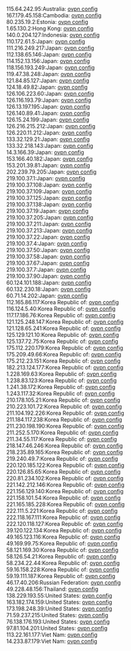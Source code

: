 115.64.242.95:Australia: [ovpn config](vpn/115_64_242_95.ovpn)  
167.179.45.158:Cambodia: [ovpn config](vpn/167_179_45_158.ovpn)  
80.235.19.2:Estonia: [ovpn config](vpn/80_235_19_2.ovpn)  
1.65.130.2:Hong Kong: [ovpn config](vpn/1_65_130_2.ovpn)  
140.0.204.127:Indonesia: [ovpn config](vpn/140_0_204_127.ovpn)  
110.172.61.5:Japan: [ovpn config](vpn/110_172_61_5.ovpn)  
111.216.249.217:Japan: [ovpn config](vpn/111_216_249_217.ovpn)  
112.138.65.146:Japan: [ovpn config](vpn/112_138_65_146.ovpn)  
114.152.13.156:Japan: [ovpn config](vpn/114_152_13_156.ovpn)  
118.156.193.249:Japan: [ovpn config](vpn/118_156_193_249.ovpn)  
119.47.38.248:Japan: [ovpn config](vpn/119_47_38_248.ovpn)  
121.84.85.127:Japan: [ovpn config](vpn/121_84_85_127.ovpn)  
124.18.49.82:Japan: [ovpn config](vpn/124_18_49_82.ovpn)  
126.106.223.60:Japan: [ovpn config](vpn/126_106_223_60.ovpn)  
126.116.193.79:Japan: [ovpn config](vpn/126_116_193_79.ovpn)  
126.13.197.195:Japan: [ovpn config](vpn/126_13_197_195.ovpn)  
126.140.89.41:Japan: [ovpn config](vpn/126_140_89_41.ovpn)  
126.15.24.199:Japan: [ovpn config](vpn/126_15_24_199.ovpn)  
126.216.215.212:Japan: [ovpn config](vpn/126_216_215_212.ovpn)  
126.220.11.212:Japan: [ovpn config](vpn/126_220_11_212.ovpn)  
133.32.129.21:Japan: [ovpn config](vpn/133_32_129_21.ovpn)  
133.32.218.143:Japan: [ovpn config](vpn/133_32_218_143.ovpn)  
14.3.166.39:Japan: [ovpn config](vpn/14_3_166_39.ovpn)  
153.166.40.182:Japan: [ovpn config](vpn/153_166_40_182.ovpn)  
153.201.39.81:Japan: [ovpn config](vpn/153_201_39_81.ovpn)  
202.239.79.205:Japan: [ovpn config](vpn/202_239_79_205.ovpn)  
219.100.37.1:Japan: [ovpn config](vpn/219_100_37_1.ovpn)  
219.100.37.108:Japan: [ovpn config](vpn/219_100_37_108.ovpn)  
219.100.37.109:Japan: [ovpn config](vpn/219_100_37_109.ovpn)  
219.100.37.125:Japan: [ovpn config](vpn/219_100_37_125.ovpn)  
219.100.37.138:Japan: [ovpn config](vpn/219_100_37_138.ovpn)  
219.100.37.19:Japan: [ovpn config](vpn/219_100_37_19.ovpn)  
219.100.37.205:Japan: [ovpn config](vpn/219_100_37_205.ovpn)  
219.100.37.211:Japan: [ovpn config](vpn/219_100_37_211.ovpn)  
219.100.37.213:Japan: [ovpn config](vpn/219_100_37_213.ovpn)  
219.100.37.22:Japan: [ovpn config](vpn/219_100_37_22.ovpn)  
219.100.37.4:Japan: [ovpn config](vpn/219_100_37_4.ovpn)  
219.100.37.50:Japan: [ovpn config](vpn/219_100_37_50.ovpn)  
219.100.37.58:Japan: [ovpn config](vpn/219_100_37_58.ovpn)  
219.100.37.67:Japan: [ovpn config](vpn/219_100_37_67.ovpn)  
219.100.37.7:Japan: [ovpn config](vpn/219_100_37_7.ovpn)  
219.100.37.90:Japan: [ovpn config](vpn/219_100_37_90.ovpn)  
60.124.101.188:Japan: [ovpn config](vpn/60_124_101_188.ovpn)  
60.132.230.18:Japan: [ovpn config](vpn/60_132_230_18.ovpn)  
60.71.14.202:Japan: [ovpn config](vpn/60_71_14_202.ovpn)  
112.165.86.117:Korea Republic of: [ovpn config](vpn/112_165_86_117.ovpn)  
116.124.5.40:Korea Republic of: [ovpn config](vpn/116_124_5_40.ovpn)  
117.17.186.76:Korea Republic of: [ovpn config](vpn/117_17_186_76.ovpn)  
121.125.248.147:Korea Republic of: [ovpn config](vpn/121_125_248_147.ovpn)  
121.128.65.241:Korea Republic of: [ovpn config](vpn/121_128_65_241.ovpn)  
125.129.121.10:Korea Republic of: [ovpn config](vpn/125_129_121_10.ovpn)  
125.137.72.75:Korea Republic of: [ovpn config](vpn/125_137_72_75.ovpn)  
175.112.220.179:Korea Republic of: [ovpn config](vpn/175_112_220_179.ovpn)  
175.209.49.66:Korea Republic of: [ovpn config](vpn/175_209_49_66.ovpn)  
175.212.23.151:Korea Republic of: [ovpn config](vpn/175_212_23_151.ovpn)  
182.213.124.177:Korea Republic of: [ovpn config](vpn/182_213_124_177.ovpn)  
1.228.169.63:Korea Republic of: [ovpn config](vpn/1_228_169_63.ovpn)  
1.238.83.123:Korea Republic of: [ovpn config](vpn/1_238_83_123.ovpn)  
1.241.38.172:Korea Republic of: [ovpn config](vpn/1_241_38_172.ovpn)  
1.243.117.32:Korea Republic of: [ovpn config](vpn/1_243_117_32.ovpn)  
210.178.105.21:Korea Republic of: [ovpn config](vpn/210_178_105_21.ovpn)  
210.223.101.72:Korea Republic of: [ovpn config](vpn/210_223_101_72.ovpn)  
211.104.192.226:Korea Republic of: [ovpn config](vpn/211_104_192_226.ovpn)  
211.184.117.238:Korea Republic of: [ovpn config](vpn/211_184_117_238.ovpn)  
211.230.198.190:Korea Republic of: [ovpn config](vpn/211_230_198_190.ovpn)  
211.252.5.170:Korea Republic of: [ovpn config](vpn/211_252_5_170.ovpn)  
211.34.55.117:Korea Republic of: [ovpn config](vpn/211_34_55_117.ovpn)  
218.147.46.246:Korea Republic of: [ovpn config](vpn/218_147_46_246.ovpn)  
218.235.89.165:Korea Republic of: [ovpn config](vpn/218_235_89_165.ovpn)  
219.240.49.7:Korea Republic of: [ovpn config](vpn/219_240_49_7.ovpn)  
220.120.185.122:Korea Republic of: [ovpn config](vpn/220_120_185_122.ovpn)  
220.126.85.65:Korea Republic of: [ovpn config](vpn/220_126_85_65.ovpn)  
220.81.234.102:Korea Republic of: [ovpn config](vpn/220_81_234_102.ovpn)  
221.142.212.146:Korea Republic of: [ovpn config](vpn/221_142_212_146.ovpn)  
221.156.129.140:Korea Republic of: [ovpn config](vpn/221_156_129_140.ovpn)  
221.158.101.54:Korea Republic of: [ovpn config](vpn/221_158_101_54.ovpn)  
221.165.185.228:Korea Republic of: [ovpn config](vpn/221_165_185_228.ovpn)  
222.111.5.221:Korea Republic of: [ovpn config](vpn/222_111_5_221.ovpn)  
222.118.167.111:Korea Republic of: [ovpn config](vpn/222_118_167_111.ovpn)  
222.120.118.127:Korea Republic of: [ovpn config](vpn/222_120_118_127.ovpn)  
39.120.122.134:Korea Republic of: [ovpn config](vpn/39_120_122_134.ovpn)  
49.165.123.116:Korea Republic of: [ovpn config](vpn/49_165_123_116.ovpn)  
49.169.99.75:Korea Republic of: [ovpn config](vpn/49_169_99_75.ovpn)  
58.121.169.30:Korea Republic of: [ovpn config](vpn/58_121_169_30.ovpn)  
58.126.54.21:Korea Republic of: [ovpn config](vpn/58_126_54_21.ovpn)  
58.234.22.44:Korea Republic of: [ovpn config](vpn/58_234_22_44.ovpn)  
59.16.158.228:Korea Republic of: [ovpn config](vpn/59_16_158_228.ovpn)  
59.19.111.187:Korea Republic of: [ovpn config](vpn/59_19_111_187.ovpn)  
46.17.40.206:Russian Federation: [ovpn config](vpn/46_17_40_206.ovpn)  
49.228.48.156:Thailand: [ovpn config](vpn/49_228_48_156.ovpn)  
138.229.193.55:United States: [ovpn config](vpn/138_229_193_55.ovpn)  
163.182.174.159:United States: [ovpn config](vpn/163_182_174_159.ovpn)  
173.198.248.39:United States: [ovpn config](vpn/173_198_248_39.ovpn)  
71.59.237.215:United States: [ovpn config](vpn/71_59_237_215.ovpn)  
76.138.176.193:United States: [ovpn config](vpn/76_138_176_193.ovpn)  
97.81.104.201:United States: [ovpn config](vpn/97_81_104_201.ovpn)  
113.22.161.177:Viet Nam: [ovpn config](vpn/113_22_161_177.ovpn)  
14.233.87.179:Viet Nam: [ovpn config](vpn/14_233_87_179.ovpn)  

